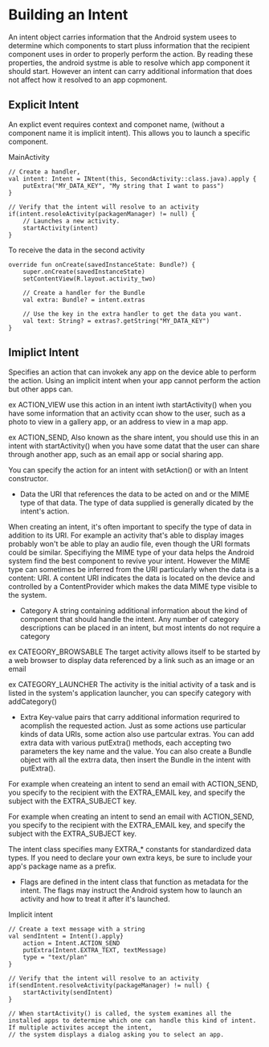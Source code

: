 # Building an Intent
An intent object carries information that the Android system usees to determine which components to start pluss information that the recipient component uses in order to properly perform the action. By reading these properties, the android systme is able to resolve which app component it should start. However an intent can carry additional information that does not affect how it resolved to an app copmonent. 



## Explicit Intent
An explict event requires context and componet name, (without a component name it is implicit intent). This allows you to launch a specific component. 

MainActivity
```
// Create a handler, 
val intent: Intent = INtent(this, SecondActivity::class.java).apply {
    putExtra("MY_DATA_KEY", "My string that I want to pass")
}

// Verify that the intent will resolve to an activity
if(intent.resoleActivity(packagenManager) != null) {
    // Launches a new activity.
    startActivity(intent)
}
```
To receive the data in the second activity
```
override fun onCreate(savedInstanceState: Bundle?) {
    super.onCreate(savedInstanceState)
    setContentView(R.layout.activity_two)
    
    // Create a handler for the Bundle
    val extra: Bundle? = intent.extras
    
    // Use the key in the extra handler to get the data you want. 
    val text: String? = extras?.getString("MY_DATA_KEY")
}
```


## Imiplict Intent
Specifies an action that can invokek any app on the device able to perform the action. Using an implicit intent when your app cannot perform the action but other apps can. 

ex ACTION_VIEW use this action in an intent iwth startActivity() when you have some information that an activity ccan show to the user, such as a photo to view in  a gallery app, or an address to view in a map app. 

ex ACTION_SEND, Also known as the share intent, you should use this in an intent with startActivity() when you have some datat that the user can share through another app, such as an email app or social sharing app. 

You can specify the action for an intent with setAction() or with an Intent constructor. 

- Data the URI that references the data to be acted on and or the MIME type of that data. The type of data supplied is generally dicated by the intent's action.

When creating an intent, it's often important to specify the type of data in addition to its URI. For example an activity that's able to display images probably won't be able to play an audio file, even though the URI formats could be similar. Specifiying the MIME type of your data helps the Android system find the best component to revive your intent. However the MIME type can sometimes be inferred from the URI particularly when the data is a content: URI. A content URI indicates the data is located on the device and controlled by a ContentProvider which makes the data MIME type visible to the system. 

- Category  A string containing additional information about the kind of component that should handle the intent. Any number of category descriptions can be placed in an intent, but most intents do not require a category

ex CATEGORY_BROWSABLE The target activity allows itself to be started by a web browser to display data referenced by a link such as an image or an email

ex CATEGORY_LAUNCHER The activity is the initial activity of a task and is listed in the system's application launcher, you can specify category with addCategory()

- Extra Key-value pairs that carry additional information requrired to acomplish the requested action. Just as some actions use particular kinds of data URIs, some action also use partcular extras. You can add extra data with various putExtra() methods, each accepting two parameters the key name and the value. You can also create a Bundle object with all the extrra data, then insert the Bundle in the intent with putExtra().

For example when createing an intent to send an email with ACTION_SEND, you specify to the recipient with the EXTRA_EMAIL key, and specify the subject with the EXTRA_SUBJECT key. 

For example when creating an intent to send an email with ACTION_SEND, you specify to the recipient with the EXTRA_EMAIL key, and specify the subject with the EXTRA_SUBJECT key. 

The intent class specifies many EXTRA_* constants for standardized data types. If you need to declare your own extra keys, be sure to include your app's package name as a prefix. 

- Flags are defined in the intent class that function as metadata for the intent. The flags may instruct the Android system how to launch an activity and how to treat it after it's launched. 


Implicit intent
```
// Create a text message with a string
val sendIntent = Intent().apply}
    action = Intent.ACTION_SEND
    putExtra(Intent.EXTRA_TEXT, textMessage)
    type = "text/plan"
}

// Verify that the intent will resolve to an activity
if(sendIntent.resolveActivity(packageManager) != null) {
    startActivity(sendIntent)
}

// When startActivity() is called, the system examines all the installed apps to determine which one can handle this kind of intent. If multiple activites accept the intent,
// the system displays a dialog asking you to select an app. 
```


